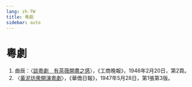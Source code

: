 ```yaml
---
lang: zh-TW
title: 粵劇
sidebar: auto
---
```


# 粵劇
1. 曲辰：〈[談粵劇　有茶薇開盡之感](https://mmis.hkpl.gov.hk/coverpage/-/coverpage/view?_coverpage_WAR_mmisportalportlet_hsf=%E7%B2%B5%E5%8A%87&p_r_p_-1078056564_c=QF757YsWv5%2FH7zGe%2FKF%2BFPulRg0wvB%2Fd&_coverpage_WAR_mmisportalportlet_o=80&_coverpage_WAR_mmisportalportlet_actual_q=%28%20verbatim_dc.collection%3A%28%22Old%5C%20HK%5C%20Newspapers%22%29%20%29%20AND+%28%20%28%20allTermsMandatory%3A%28true%29%20OR+all_dc.title%3A%28%E7%B2%B5%E5%8A%87%29%20OR+all_dc.creator%3A%28%E7%B2%B5%E5%8A%87%29%20OR+all_dc.contributor%3A%28%E7%B2%B5%E5%8A%87%29%20OR+all_dc.subject%3A%28%E7%B2%B5%E5%8A%87%29%20OR+fulltext%3A%28%E7%B2%B5%E5%8A%87%29%20OR+all_dc.description%3A%28%E7%B2%B5%E5%8A%87%29%20%29%20%29&_coverpage_WAR_mmisportalportlet_sort_field=dc.publicationdate_bsort&_coverpage_WAR_mmisportalportlet_sort_order=asc)〉，《工商晚報》，1946年2月20日，第2頁。
2. 〈[黃泥坊衆開演粵劇](https://mmis.hkpl.gov.hk/coverpage/-/coverpage/view?_coverpage_WAR_mmisportalportlet_hsf=%E7%B2%B5%E5%8A%87&p_r_p_-1078056564_c=QF757YsWv58JCjtBMMIqom%2BdRKoWJrJ6&_coverpage_WAR_mmisportalportlet_o=81&_coverpage_WAR_mmisportalportlet_actual_q=%28%20verbatim_dc.collection%3A%28%22Old%5C%20HK%5C%20Newspapers%22%29%20%29%20AND+%28%20%28%20allTermsMandatory%3A%28true%29%20OR+all_dc.title%3A%28%E7%B2%B5%E5%8A%87%29%20OR+all_dc.creator%3A%28%E7%B2%B5%E5%8A%87%29%20OR+all_dc.contributor%3A%28%E7%B2%B5%E5%8A%87%29%20OR+all_dc.subject%3A%28%E7%B2%B5%E5%8A%87%29%20OR+fulltext%3A%28%E7%B2%B5%E5%8A%87%29%20OR+all_dc.description%3A%28%E7%B2%B5%E5%8A%87%29%20%29%20%29&_coverpage_WAR_mmisportalportlet_sort_order=asc&_coverpage_WAR_mmisportalportlet_sort_field=dc.publicationdate_bsort)〉，《華僑日報》，1947年5月28日，第1張第3版。